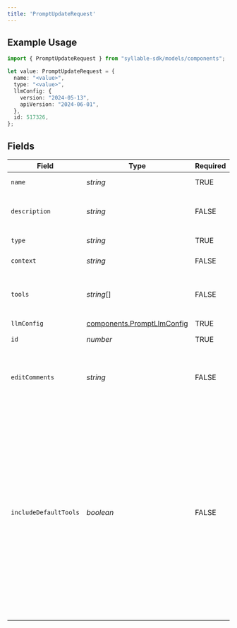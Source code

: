 ```yaml
---
title: 'PromptUpdateRequest'
---
```


## Example Usage

```typescript
import { PromptUpdateRequest } from "syllable-sdk/models/components";

let value: PromptUpdateRequest = {
  name: "<value>",
  type: "<value>",
  llmConfig: {
    version: "2024-05-13",
    apiVersion: "2024-06-01",
  },
  id: 517326,
};
```

## Fields

| Field                                                                                                                                                                                                                                            | Type                                                                                                                                                                                                                                             | Required                                                                                                                                                                                                                                         | Description                                                                                                                                                                                                                                      |
| ------------------------------------------------------------------------------------------------------------------------------------------------------------------------------------------------------------------------------------------------ | ------------------------------------------------------------------------------------------------------------------------------------------------------------------------------------------------------------------------------------------------ | ------------------------------------------------------------------------------------------------------------------------------------------------------------------------------------------------------------------------------------------------ | ------------------------------------------------------------------------------------------------------------------------------------------------------------------------------------------------------------------------------------------------ |
| `name`                                                                                                                                                                                                                                           | *string*                                                                                                                                                                                                                                         | TRUE                                                                                                                                                                                                                               | The prompt name                                                                                                                                                                                                                                  |
| `description`                                                                                                                                                                                                                                    | *string*                                                                                                                                                                                                                                         | FALSE                                                                                                                                                                                                                               | The description of the prompt                                                                                                                                                                                                                    |
| `type`                                                                                                                                                                                                                                           | *string*                                                                                                                                                                                                                                         | TRUE                                                                                                                                                                                                                               | The type of the prompt                                                                                                                                                                                                                           |
| `context`                                                                                                                                                                                                                                        | *string*                                                                                                                                                                                                                                         | FALSE                                                                                                                                                                                                                               | The prompt text                                                                                                                                                                                                                                  |
| `tools`                                                                                                                                                                                                                                          | *string*[]                                                                                                                                                                                                                                       | FALSE                                                                                                                                                                                                                               | Names of tools to which the prompt has access                                                                                                                                                                                                    |
| `llmConfig`                                                                                                                                                                                                                                      | [components.PromptLlmConfig](/sdk-docs/models/components/promptllmconfig)                                                                                                                                                                         | TRUE                                                                                                                                                                                                                               | N/A                                                                                                                                                                                                                                              |
| `id`                                                                                                                                                                                                                                             | *number*                                                                                                                                                                                                                                         | TRUE                                                                                                                                                                                                                               | The prompt ID                                                                                                                                                                                                                                    |
| `editComments`                                                                                                                                                                                                                                   | *string*                                                                                                                                                                                                                                         | FALSE                                                                                                                                                                                                                               | The comments for the most recent edit to the prompt                                                                                                                                                                                              |
| `includeDefaultTools`                                                                                                                                                                                                                            | *boolean*                                                                                                                                                                                                                                        | FALSE                                                                                                                                                                                                                               | Whether to include the default tools (`hangup`, `summary`) in the list of tools for the prompt. If you remove one of the default tools from your prompt, you might want to disable this option so that the tool is not added again when updated. |